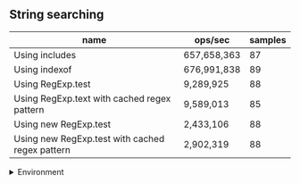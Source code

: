 ## String searching

|name|ops/sec|samples|
|-|-|-|
|Using includes|657,658,363|87|
|Using indexof|676,991,838|89|
|Using RegExp.test|9,289,925|88|
|Using RegExp.text with cached regex pattern|9,589,013|85|
|Using new RegExp.test|2,433,106|88|
|Using new RegExp.test with cached regex pattern|2,902,319|88|


<details>
<summary>Environment</summary>

* __Machine:__ linux x64 | 2 vCPUs | 6.8GB Mem
* __Run:__ Tue Oct 24 2023 17:55:01 GMT+0000 (Coordinated Universal Time)
</details>

<!--
{"environment":{"platform":"linux","arch":"x64","cpus":2,"totalMemory":6.759742736816406},"benchmarks":[{"name":"Using includes","opsSec":657658362.5447141,"samples":7},{"name":"Using indexof","opsSec":676991837.5555575,"samples":7},{"name":"Using RegExp.test","opsSec":9289925.05903833,"samples":5},{"name":"Using RegExp.text with cached regex pattern","opsSec":9589012.739106322,"samples":4},{"name":"Using new RegExp.test","opsSec":2433105.561568116,"samples":7},{"name":"Using new RegExp.test with cached regex pattern","opsSec":2902319.0837026057,"samples":7}]}-->
